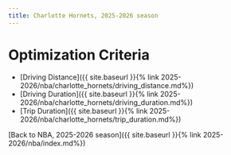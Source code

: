```yaml
---
title: Charlotte Hornets, 2025-2026 season
---
```


# Optimization Criteria
- [Driving Distance]({{ site.baseurl }}{% link 2025-2026/nba/charlotte_hornets/driving_distance.md%})
- [Driving Duration]({{ site.baseurl }}{% link 2025-2026/nba/charlotte_hornets/driving_duration.md%})
- [Trip Duration]({{ site.baseurl }}{% link 2025-2026/nba/charlotte_hornets/trip_duration.md%})

[Back to NBA, 2025-2026 season]({{ site.baseurl }}{% link 2025-2026/nba/index.md%})
